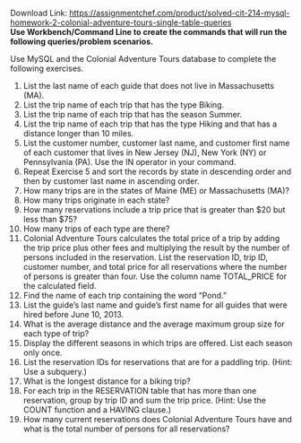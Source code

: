 Download Link: https://assignmentchef.com/product/solved-cit-214-mysql-homework-2-colonial-adventure-tours-single-table-queries
<br>
<strong>Use Workbench/Command Line to create the commands that will run the following queries/problem scenarios. </strong>

Use MySQL and the Colonial Adventure Tours database to complete the following exercises.

<ol>

 <li>List the last name of each guide that does not live in Massachusetts (MA).</li>

 <li>List the trip name of each trip that has the type Biking.</li>

 <li>List the trip name of each trip that has the season Summer.</li>

 <li>List the trip name of each trip that has the type Hiking and that has a distance longer than 10 miles.</li>

 <li>List the customer number, customer last name, and customer first name of each customer that lives in New Jersey (NJ), New York (NY) or Pennsylvania (PA). Use the IN operator in your command.</li>

 <li>Repeat Exercise 5 and sort the records by state in descending order and then by customer last name in ascending order.</li>

 <li>How many trips are in the states of Maine (ME) or Massachusetts (MA)?</li>

 <li>How many trips originate in each state?</li>

 <li>How many reservations include a trip price that is greater than $20 but less than $75?</li>

 <li>How many trips of each type are there?</li>

 <li>Colonial Adventure Tours calculates the total price of a trip by adding the trip price plus other fees and multiplying the result by the number of persons included in the reservation. List the reservation ID, trip ID, customer number, and total price for all reservations where the number of persons is greater than four. Use the column name TOTAL_PRICE for the calculated field.</li>

 <li>Find the name of each trip containing the word “Pond.”</li>

 <li>List the guide’s last name and guide’s first name for all guides that were hired before June 10, 2013.</li>

 <li>What is the average distance and the average maximum group size for each type of trip?</li>

 <li>Display the different seasons in which trips are offered. List each season only once.</li>

 <li>List the reservation IDs for reservations that are for a paddling trip. (Hint: Use a subquery.)</li>

 <li>What is the longest distance for a biking trip?</li>

 <li>For each trip in the RESERVATION table that has more than one reservation, group by trip ID and sum the trip price. (Hint: Use the COUNT function and a HAVING clause.)</li>

 <li>How many current reservations does Colonial Adventure Tours have and what is the total number of persons for all reservations?</li>

</ol>





